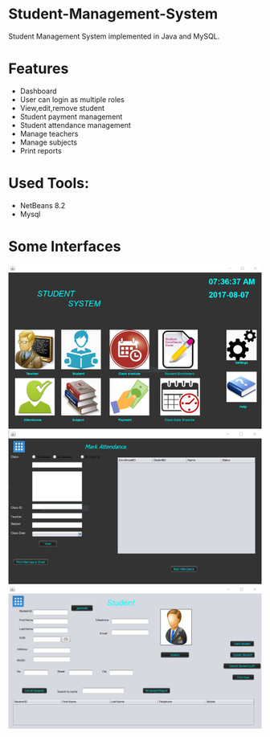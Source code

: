 # Student-Management-System
Student Management System implemented in Java and MySQL.

# Features 
*	Dashboard 
*	User can login as multiple roles
*	View,edit,remove student
*	Student payment management
*	Student attendance management
*	Manage teachers
*	Manage subjects
*	Print reports 

# Used Tools:
* NetBeans 8.2
*	Mysql

# Some Interfaces
![st1.png](st1.png)
<br>
![st2.png](st2.png)
<br>
![st3.png](st3.png)

